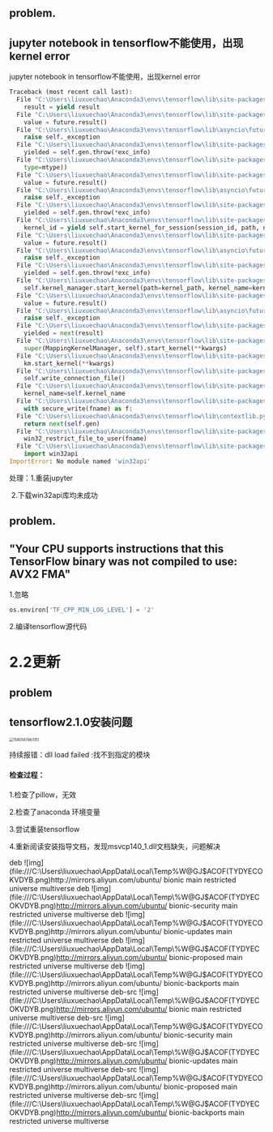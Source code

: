 

## problem. 

## jupyter notebook in tensorflow不能使用，出现kernel error 

 jupyter notebook in tensorflow不能使用，出现kernel error 

```python
Traceback (most recent call last):
  File "C:\Users\liuxuechao\Anaconda3\envs\tensorflow\lib\site-packages\tornado\web.py", line 1592, in _execute
    result = yield result
  File "C:\Users\liuxuechao\Anaconda3\envs\tensorflow\lib\site-packages\tornado\gen.py", line 1133, in run
    value = future.result()
  File "C:\Users\liuxuechao\Anaconda3\envs\tensorflow\lib\asyncio\futures.py", line 294, in result
    raise self._exception
  File "C:\Users\liuxuechao\Anaconda3\envs\tensorflow\lib\site-packages\tornado\gen.py", line 1141, in run
    yielded = self.gen.throw(*exc_info)
  File "C:\Users\liuxuechao\Anaconda3\envs\tensorflow\lib\site-packages\notebook\services\sessions\handlers.py", line 73, in post
    type=mtype))
  File "C:\Users\liuxuechao\Anaconda3\envs\tensorflow\lib\site-packages\tornado\gen.py", line 1133, in run
    value = future.result()
  File "C:\Users\liuxuechao\Anaconda3\envs\tensorflow\lib\asyncio\futures.py", line 294, in result
    raise self._exception
  File "C:\Users\liuxuechao\Anaconda3\envs\tensorflow\lib\site-packages\tornado\gen.py", line 1141, in run
    yielded = self.gen.throw(*exc_info)
  File "C:\Users\liuxuechao\Anaconda3\envs\tensorflow\lib\site-packages\notebook\services\sessions\sessionmanager.py", line 79, in create_session
    kernel_id = yield self.start_kernel_for_session(session_id, path, name, type, kernel_name)
  File "C:\Users\liuxuechao\Anaconda3\envs\tensorflow\lib\site-packages\tornado\gen.py", line 1133, in run
    value = future.result()
  File "C:\Users\liuxuechao\Anaconda3\envs\tensorflow\lib\asyncio\futures.py", line 294, in result
    raise self._exception
  File "C:\Users\liuxuechao\Anaconda3\envs\tensorflow\lib\site-packages\tornado\gen.py", line 1141, in run
    yielded = self.gen.throw(*exc_info)
  File "C:\Users\liuxuechao\Anaconda3\envs\tensorflow\lib\site-packages\notebook\services\sessions\sessionmanager.py", line 92, in start_kernel_for_session
    self.kernel_manager.start_kernel(path=kernel_path, kernel_name=kernel_name)
  File "C:\Users\liuxuechao\Anaconda3\envs\tensorflow\lib\site-packages\tornado\gen.py", line 1133, in run
    value = future.result()
  File "C:\Users\liuxuechao\Anaconda3\envs\tensorflow\lib\asyncio\futures.py", line 294, in result
    raise self._exception
  File "C:\Users\liuxuechao\Anaconda3\envs\tensorflow\lib\site-packages\tornado\gen.py", line 326, in wrapper
    yielded = next(result)
  File "C:\Users\liuxuechao\Anaconda3\envs\tensorflow\lib\site-packages\notebook\services\kernels\kernelmanager.py", line 160, in start_kernel
    super(MappingKernelManager, self).start_kernel(**kwargs)
  File "C:\Users\liuxuechao\Anaconda3\envs\tensorflow\lib\site-packages\jupyter_client\multikernelmanager.py", line 110, in start_kernel
    km.start_kernel(**kwargs)
  File "C:\Users\liuxuechao\Anaconda3\envs\tensorflow\lib\site-packages\jupyter_client\manager.py", line 240, in start_kernel
    self.write_connection_file()
  File "C:\Users\liuxuechao\Anaconda3\envs\tensorflow\lib\site-packages\jupyter_client\connect.py", line 547, in write_connection_file
    kernel_name=self.kernel_name
  File "C:\Users\liuxuechao\Anaconda3\envs\tensorflow\lib\site-packages\jupyter_client\connect.py", line 212, in write_connection_file
    with secure_write(fname) as f:
  File "C:\Users\liuxuechao\Anaconda3\envs\tensorflow\lib\contextlib.py", line 59, in __enter__
    return next(self.gen)
  File "C:\Users\liuxuechao\Anaconda3\envs\tensorflow\lib\site-packages\jupyter_client\connect.py", line 100, in secure_write
    win32_restrict_file_to_user(fname)
  File "C:\Users\liuxuechao\Anaconda3\envs\tensorflow\lib\site-packages\jupyter_client\connect.py", line 53, in win32_restrict_file_to_user
    import win32api
ImportError: No module named 'win32api'

```

处理：1.重装jupyter

​           2.下载win32api库均未成功

## problem.

##  "Your CPU supports instructions that this TensorFlow binary was not compiled to use: AVX2 FMA"

1.忽略

```python
os.environ['TF_CPP_MIN_LOG_LEVEL'] = '2'
```

 

2.编译tensorflow源代码

# 2.2更新

## problem

## tensorflow2.1.0安装问题

<img src="C:\Users\liuxuechao\AppData\Roaming\Typora\typora-user-images\1580567463151.png" alt="1580567463151" style="zoom:50%;" />

持续报错：dll load failed :找不到指定的模块

#### 检查过程：

1.检查了pillow，无效

2.检查了anaconda 环境变量

3.尝试重装tensorflow

4.重新阅读安装指导文档，发现msvcp140_1.dll文档缺失，问题解决

 deb ![img](file:///C:\Users\liuxuechao\AppData\Local\Temp\%W@GJ$ACOF(TYDYECOKVDYB.png)http://mirrors.aliyun.com/ubuntu/ bionic main restricted universe multiverse
deb ![img](file:///C:\Users\liuxuechao\AppData\Local\Temp\%W@GJ$ACOF(TYDYECOKVDYB.png)http://mirrors.aliyun.com/ubuntu/ bionic-security main restricted universe multiverse
deb ![img](file:///C:\Users\liuxuechao\AppData\Local\Temp\%W@GJ$ACOF(TYDYECOKVDYB.png)http://mirrors.aliyun.com/ubuntu/ bionic-updates main restricted universe multiverse
deb ![img](file:///C:\Users\liuxuechao\AppData\Local\Temp\%W@GJ$ACOF(TYDYECOKVDYB.png)http://mirrors.aliyun.com/ubuntu/ bionic-proposed main restricted universe multiverse
deb ![img](file:///C:\Users\liuxuechao\AppData\Local\Temp\%W@GJ$ACOF(TYDYECOKVDYB.png)http://mirrors.aliyun.com/ubuntu/ bionic-backports main restricted universe multiverse
deb-src ![img](file:///C:\Users\liuxuechao\AppData\Local\Temp\%W@GJ$ACOF(TYDYECOKVDYB.png)http://mirrors.aliyun.com/ubuntu/ bionic main restricted universe multiverse
deb-src ![img](file:///C:\Users\liuxuechao\AppData\Local\Temp\%W@GJ$ACOF(TYDYECOKVDYB.png)http://mirrors.aliyun.com/ubuntu/ bionic-security main restricted universe multiverse
deb-src ![img](file:///C:\Users\liuxuechao\AppData\Local\Temp\%W@GJ$ACOF(TYDYECOKVDYB.png)http://mirrors.aliyun.com/ubuntu/ bionic-updates main restricted universe multiverse
deb-src ![img](file:///C:\Users\liuxuechao\AppData\Local\Temp\%W@GJ$ACOF(TYDYECOKVDYB.png)http://mirrors.aliyun.com/ubuntu/ bionic-proposed main restricted universe multiverse
deb-src ![img](file:///C:\Users\liuxuechao\AppData\Local\Temp\%W@GJ$ACOF(TYDYECOKVDYB.png)http://mirrors.aliyun.com/ubuntu/ bionic-backports main restricted universe multiverse
